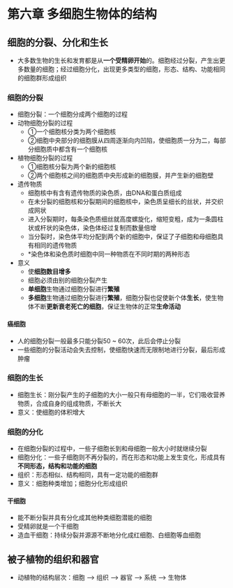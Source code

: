 # 第六章 多细胞生物体的结构

## 细胞的分裂、分化和生长

- 大多数生物的生长和发育都是从**一个受精卵开始**的。细胞经过分裂，产生出更多数量的细胞；经过细胞分化，出现更多类型的细胞，形态、结构、功能相同的细胞群形成组织

### 细胞的分裂

- 细胞分裂：一个细胞分成两个细胞的过程
- 动物细胞分裂的过程
  - ①一个细胞核分类为两个细胞核
  - ②细胞中央部分的细胞膜从四周逐渐向内凹陷，使细胞质一分为二，每部分细胞质中都含有一个细胞核
- 植物细胞分裂的过程
  - ①细胞核分裂为两个新的细胞核
  - ②两个细胞核之间的细胞质中央形成新的细胞膜，并产生新的细胞壁
- 遗传物质
  - 细胞核中有含有遗传物质的染色质，由DNA和蛋白质组成
  - 在未分裂的细胞核和分裂期间的细胞核中，染色质呈细长的丝状，并交织成网状
  - 进入分裂期时，每条染色质细丝就高度螺旋化，缩短变粗，成为一条圆柱状或杆状的染色体，染色体经过复制而数量倍增
  - 当分裂时，染色体平均分配到两个新的细胞中，保证了子细胞和母细胞具有相同的遗传物质
  - *染色体和染色质时细胞中同一种物质在不同时期的两种形态
- 意义
  - 使**细胞数目增多**
  - 细胞必须由别的细胞分裂产生
  - **单细胞**生物通过细胞分裂进行**繁殖**
  - **多细胞**生物通过细胞分裂进行**繁殖**，细胞分裂也促使新个体**生长**，使生物体不断**更新衰老死亡的细胞**，保证生物体的正常**生命活动**

#### 癌细胞

- 人的细胞分裂一般最多只能分裂50 ~ 60次，此后会停止分裂
- 一些细胞的分裂活动会失去控制，使细胞快速而无限制地进行分裂，最后形成肿瘤

### 细胞的生长

- 细胞生长：刚分裂产生的子细胞的大小一般只有母细胞的一半，它们吸收营养物质，合成自身的组成物质，不断长大
- 意义：使细胞的体积增大

### 细胞的分化

- 在细胞分裂的过程中，一些子细胞长到和母细胞一般大小时就继续分裂
- 细胞分化：一些子细胞则不再分裂的，而在形态和功能上发生变化，形成具有**不同形态，结构和功能的细胞**
- 组织：形态相似、结构相同，具有一定功能的细胞群
- 意义：细胞种类增加；细胞分化形成组织

#### 干细胞

- 能不断分裂并具有分化成其他种类细胞潜能的细胞
- 受精卵就是一个干细胞
- 造血干细胞：持续分裂并源源不断地分化成红细胞、白细胞等血细胞

## 被子植物的组织和器官

- 动植物的结构层次：细胞 ——> 组织 ——> 器官 ——> 系统 ——> 生物体